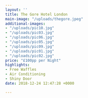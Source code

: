 ```yaml
---
layout: ''
title: The Gore Hotel London
main-image: "/uploads/thegore.jpeg"
additional-images:
- "/uploads/pic10.jpg"
- "/uploads/pic03.jpg"
- "/uploads/pic06.jpg"
- "/uploads/pic05.jpg"
- "/uploads/pic09.jpg"
- "/uploads/pic01.jpg"
- "/uploads/pic02.jpg"
price: "£100pp per Night"
highlights:
- Free Waffles
- Air Conditioning
- Shiny Door
date: 2018-12-24 12:47:28 +0000

---
```

